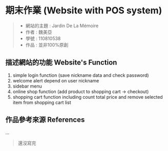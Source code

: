 期末作業 (Website with POS system)
=======
> * 網站的主題 : Jardin De La Mémoire
> * 作者 : 魏美亞
> * 學號 : 110810538
> * 作品 : 並非100%原創

## 描述網站的功能 Website's Function
1. simple login function (save nickname data and check password)
2. welcome alert depend on user nickname
3. sidebar menu
4. online shop function (add product to shopping cart -> checkout)
5. shopping cart function including count total price and remove selected item from shopping cart list

## 作品參考來源 References
...
> 還沒寫完
